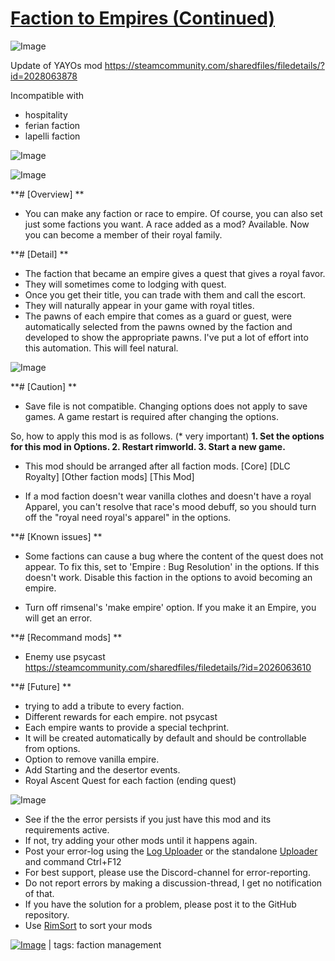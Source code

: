 # [Faction to Empires (Continued)](https://steamcommunity.com/sharedfiles/filedetails/?id=2209170071)

![Image](https://i.imgur.com/buuPQel.png)

Update of YAYOs mod
https://steamcommunity.com/sharedfiles/filedetails/?id=2028063878

Incompatible with 
- hospitality
- ferian faction
- lapelli faction

![Image](https://i.imgur.com/pufA0kM.png)
	
![Image](https://i.imgur.com/Z4GOv8H.png)

**# [Overview]
**

- You can make any faction or race to empire.
Of course, you can also set just some factions you want.
A race added as a mod? Available.
Now you can become a member of their royal family.




**# [Detail]
**

-  The faction that became an empire gives a quest that gives a royal favor.
- They will sometimes come to lodging with quest.
- Once you get their title, you can trade with them and call the escort.
- They will naturally appear in your game with royal titles.
- The pawns of each empire that comes as a guard or guest, were automatically selected from the pawns owned by the faction and developed to show the appropriate pawns.
I've put a lot of effort into this automation. This will feel natural.


![Image](https://i.imgur.com/p7Fv1Z6.gif)




**# [Caution]
**

- Save file is not compatible.
Changing options does not apply to save games.
A game restart is required after changing the options.

So, how to apply this mod is as follows.
(* very important)
**1. Set the options for this mod in Options.
2. Restart rimworld.
3. Start a new game.**


- This mod should be arranged after all faction mods.
[Core]
[DLC Royalty]
[Other faction mods]
[This Mod]


- If a mod faction doesn't wear vanilla clothes and doesn't have a royal Apparel, you can't resolve that race's mood debuff, so you should turn off the "royal need royal's apparel" in the options.





**# [Known issues]
**
- Some factions can cause a bug where the content of the quest does not appear.
To fix this, set to 'Empire : Bug Resolution' in the options.
If this doesn't work. Disable this faction in the options to avoid becoming an empire.

- Turn off rimsenal's 'make empire' option. If you make it an Empire, you will get an error.




**# [Recommand mods]
**
- Enemy use psycast
https://steamcommunity.com/sharedfiles/filedetails/?id=2026063610




**# [Future]
**

- trying to add a tribute to every faction.
- Different rewards for each empire. not psycast
- Each empire wants to provide a special techprint.
- It will be created automatically by default and should be controllable from options.
- Option to remove vanilla empire.
- Add Starting and the desertor events.
- Royal Ascent Quest for each faction (ending quest)


![Image](https://i.imgur.com/PwoNOj4.png)



-  See if the the error persists if you just have this mod and its requirements active.
-  If not, try adding your other mods until it happens again.
-  Post your error-log using the [Log Uploader](https://steamcommunity.com/sharedfiles/filedetails/?id=2873415404) or the standalone [Uploader](https://steamcommunity.com/sharedfiles/filedetails/?id=2873415404) and command Ctrl+F12
-  For best support, please use the Discord-channel for error-reporting.
-  Do not report errors by making a discussion-thread, I get no notification of that.
-  If you have the solution for a problem, please post it to the GitHub repository.
-  Use [RimSort](https://github.com/RimSort/RimSort/releases/latest) to sort your mods

 

[![Image](https://img.shields.io/github/v/release/emipa606/FactionToEmpires?label=latest%20version&style=plastic&color=9f1111&labelColor=black)](https://steamcommunity.com/sharedfiles/filedetails/changelog/2209170071) | tags:  faction management
